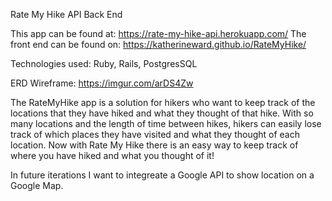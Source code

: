 Rate My Hike API Back End

This app can be found at: https://rate-my-hike-api.herokuapp.com/
The front end can be found on: https://katherineward.github.io/RateMyHike/

Technologies used: Ruby, Rails, PostgresSQL

ERD Wireframe: https://imgur.com/arDS4Zw

The RateMyHike app is a solution for hikers who want to keep track of the
  locations that they have hiked and what they thought of that hike. With so
  many locations and the length of time between hikes, hikers can easily lose
  track of which places they have visited and what they thought of each location.
  Now with Rate My Hike there is an easy way to keep track of where you have
  hiked and what you thought of it!

 In future iterations I want to integreate a Google API to show location on a
 Google Map.
